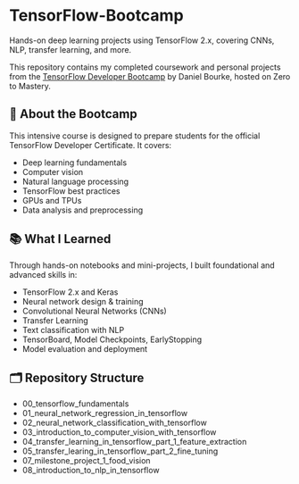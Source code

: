 # TensorFlow-Bootcamp
Hands-on deep learning projects using TensorFlow 2.x, covering CNNs, NLP, transfer learning, and more.

This repository contains my completed coursework and personal projects from the [TensorFlow Developer Bootcamp](https://www.udemy.com/course/tensorflow-developer-certificate-machine-learning-zero-to-mastery/) by Daniel Bourke, hosted on Zero to Mastery.

## 🧠 About the Bootcamp

This intensive course is designed to prepare students for the official TensorFlow Developer Certificate. It covers:
- Deep learning fundamentals
- Computer vision
- Natural language processing
- TensorFlow best practices
- GPUs and TPUs
- Data analysis and preprocessing

## 📚 What I Learned

Through hands-on notebooks and mini-projects, I built foundational and advanced skills in:
- TensorFlow 2.x and Keras
- Neural network design & training
- Convolutional Neural Networks (CNNs)
- Transfer Learning
- Text classification with NLP
- TensorBoard, Model Checkpoints, EarlyStopping
- Model evaluation and deployment

## 🗂️ Repository Structure

- 00_tensorflow_fundamentals
- 01_neural_network_regression_in_tensorflow
- 02_neural_network_classification_with_tensorflow
- 03_introduction_to_computer_vision_with_tensorflow
- 04_transfer_learning_in_tensorflow_part_1_feature_extraction
- 05_transfer_learing_in_tensorflow_part_2_fine_tuning
- 07_milestone_project_1_food_vision
- 08_introduction_to_nlp_in_tensorflow
